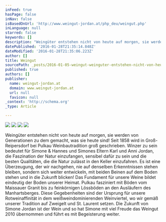```yaml
---
inFeed: true
hasPage: false
inNav: false
isBasedOnUrl: 'http://www.weingut-jordan.at/php_deu/weingut.php'
inLanguage: null
starred: false
keywords: []
description: "Weingüter entstehen nicht von heute auf morgen, sie werden von Generationen zu dem gemacht, was sie heute sind! \_ Seit 1858 wird in Groß-Reipersdorf b"
datePublished: '2016-01-28T21:35:14.848Z'
dateModified: '2016-01-28T21:35:06.223Z'
author: []
title: Weingut
sourcePath: _posts/2016-01-05-weingut-weinguter-entstehen-nicht-von-heute-auf-morgen-si.md
published: true
authors: []
publisher:
  name: weingut-jordan.at
  domain: www.weingut-jordan.at
  url: null
  favicon: null
_context: 'http://schema.org'
_type: Article

---
```

![](https://the-grid-user-content.s3-us-west-2.amazonaws.com/76304fb3-d564-480d-8fac-91a62cf95439.JPG)
![](https://the-grid-user-content.s3-us-west-2.amazonaws.com/c04d2269-398b-4f87-ba55-ecd29cb6d9c5.JPG)
![](https://the-grid-user-content.s3-us-west-2.amazonaws.com/c11b43f1-d8af-4291-bf76-b1ec4c3038ae.JPG)
![](https://the-grid-user-content.s3-us-west-2.amazonaws.com/d66ade4b-9545-4d60-8fe4-b892e0ec5d59.JPG)

Weingüter entstehen nicht von heute auf morgen, sie werden von Generationen zu dem gemacht, was sie heute sind!   Seit 1858 wird in Groß-Reipersdorf bei Pulkau Weinbautradition groß geschrieben. Winzer zu sein bedeutet für Simone & Hannes und Simones Eltern Karl und Anni Jordan, die Faszination der Natur einzufangen, sensibel dafür zu sein und die besten Qualitäten, die die Natur zulässt in den Keller einzufahren. Es ist eine Überzeugung, der wir nachgehen, nie auf denselben Erkenntnissen stehen bleiben, sondern sich weiter entwickeln, mit beiden Beinen auf dem Boden stehen und in die Zukunft blicken! Das Fundament für unsere Weine bildet eindeutig der Boden unserer Heimat. Pulkau fasziniert mit Böden vom Maissauer Granit bis zu feinkörnigen Lössböden an den Ausläufern des Manhartsberges. Diese Gegebenheiten sind der Ursprung für unsere Rotweinaffinität in dem weißweindominierenden Weinviertel, wo wir gemäß unserer Tradition auf Zweigelt und St. Laurent setzen. Die Zukunft von Simone Jordan ist der Wein und so hat Simone mit viel Freude das Weingut 2010 übernommen und führt es mit Begeisterung weiter.